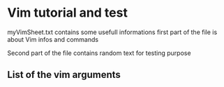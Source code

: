 # Vim tutorial and test
myVimSheet.txt contains some usefull informations
first part of the file is about Vim infos and commands

Second part of the file contains random text for testing purpose

## List of the vim arguments

